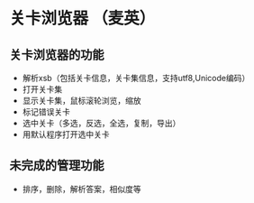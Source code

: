 # 关卡浏览器 （麦英）

## 关卡浏览器的功能

- 解析xsb（包括关卡信息，关卡集信息，支持utf8,Unicode编码）
- 打开关卡集
- 显示关卡集，鼠标滚轮浏览，缩放
- 标记错误关卡
- 选中关卡（多选，反选，全选，复制，导出）
- 用默认程序打开选中关卡

## 未完成的管理功能

- 排序，删除，解析答案，相似度等
